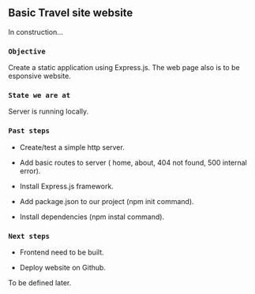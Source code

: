 
## Basic Travel site website

In construction... 

### `Objective`

Create a static application using Express.js. The web page also is to be esponsive website. 


### `State we are at`

Server is running locally.

### `Past steps`

- Create/test a simple http server.

- Add basic routes to server ( home, about, 404 not found, 500 internal error).

- Install Express.js framework.

- Add package.json to our project (npm init command).

- Install dependencies (npm instal command).


### `Next steps`

- Frontend need to be built.

- Deploy website on Github.



To be defined later.

